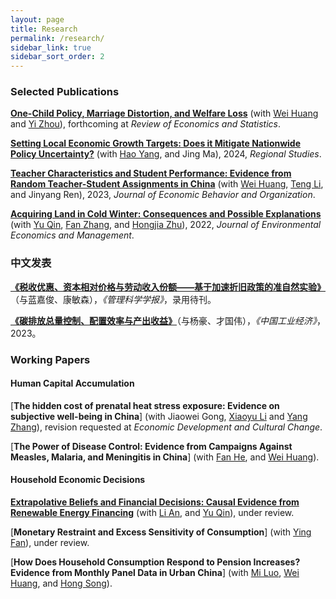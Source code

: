 ```yaml
---
layout: page
title: Research
permalink: /research/
sidebar_link: true
sidebar_sort_order: 2
---
```


### Selected Publications 
[**One-Child Policy, Marriage Distortion, and Welfare Loss**](/papers/OCP.pdf) (with [Wei Huang](https://huangweipku.com/) and [Yi Zhou](http://www.yizhoudemog.net/research.html)), forthcoming at *Review of Economics and Statistics*.

[**Setting Local Economic Growth Targets: Does it Mitigate Nationwide Policy Uncertainty?**](/papers/EPU.pdf) (with [Hao Yang](https://bs.scu.edu.cn/kuaijixue/202103/6999.html), and Jing Ma), 2024, *Regional Studies*. 

[**Teacher Characteristics and Student Performance: Evidence from Random Teacher-Student Assignments in China**](/papers/HRT.pdf) (with [Wei Huang](https://huangweipku.com/), [Teng Li](https://www.teng-li.com/), and Jinyang Ren), 2023, *Journal of Economic Behavior and Organization*. 


[**Acquiring Land in Cold Winter: Consequences and Possible Explanations**](https://papers.ssrn.com/sol3/papers.cfm?abstract_id=3479523) (with [Yu Qin](https://www.qinyurain.com/), [Fan Zhang](http://insurance.uibe.edu.cn/szdw/szdw.html?parm2=jsjs.aspx?NewsID=101&a=1&TeacherType=1), and [Hongjia Zhu](https://iesr.jnu.edu.cn/2019/0821/c17702a404499/page.htm)), 2022, *Journal of Environmental Economics and Management*.






### 中文发表
[**《税收优惠、资本相对价格与劳动收入份额——基于加速折旧政策的准自然实验》**](http://jmsc.tju.edu.cn/jmsc/article/abstract/202302130205)（与蓝嘉俊、康敏森），*《管理科学学报》*，录用待刊。

 [**《碳排放总量控制、配置效率与产出收益》**](http://ciejournal.ajcass.org/UploadFile/Issue/201606280001/2023/8//20230808082226WU_FILE_0.pdf)（与杨豪、才国伟），*《中国工业经济》*，2023。


### Working Papers
#### Human Capital Accumulation

[**The hidden cost of prenatal heat stress exposure: Evidence on subjective well-being in China**] (with Jiaowei Gong, [Xiaoyu Li](https://www.soc.tsinghua.edu.cn/info/1179/1343.htm) and [Yang Zhang](http://ssps.ruc.edu.cn/jszy/zy/zy_grjj/f30b6c80f4d14453919b2a7ba1fbc034.htm)), revision requested at *Economic Development and Cultural Change*.

[**The Power of Disease Control: Evidence from Campaigns Against Measles, Malaria, and Meningitis in China**] (with [Fan He](https://ggxy.jxufe.edu.cn/news-show-6108.html), and [Wei Huang](https://huangweipku.com/)).


#### Household Economic Decisions

[**Extrapolative Beliefs and Financial Decisions: Causal Evidence from Renewable Energy Financing**](https://papers.ssrn.com/sol3/papers.cfm?abstract_id=3479523) (with [Li An](https://sites.google.com/site/lianfinancesite/), and [Yu Qin](http://www.qinyurain.com/)), under review.

[**Monetary Restraint and Excess Sensitivity of Consumption**] (with [Ying Fan](https://ggxy.jxufe.edu.cn/news-show-6108.html)), under review.

 
[**How Does Household Consumption Respond to Pension Increases? Evidence from Monthly Panel Data in Urban China**] (with [Mi Luo](https://sites.google.com/view/mi-luo), [Wei Huang](https://huangweipku.com/), and [Hong Song](https://econ.fudan.edu.cn/info/1028/14229.htm)).





